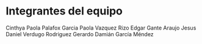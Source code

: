 # Integrantes del equipo 

Cinthya Paola Palafox Garcia 
Paola Vazquez Rizo
Edgar Gante Araujo
Jesus Daniel Verdugo Rodriguez
Gerardo Damián García Méndez
